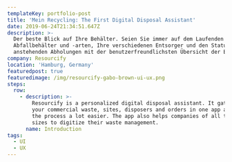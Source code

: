 ```yaml
---
templateKey: portfolio-post
title: 'Mein Recycling: The First Digital Disposal Assistant'
date: 2019-06-24T21:34:51.647Z
description: >-
  Der beste Blick auf Ihre Behälter. Seien Sie immer auf dem Laufenden über Ihre
  Abfallbehälter und -arten, Ihre verschiedenen Entsorger und den Status Ihrer
  anstehenden Abholungen mit der benutzerfreundlichsten Übersicht der Branche
company: Resourcify
location: 'Hamburg, Germany'
featuredpost: true
featuredimage: /img/resourcify-gabo-brown-ui-ux.png
steps:
  row:
    - description: >-
        Resourcify is a personalized digital disposal assistant. It gathers all
        your commercial waste, sites, disposers and orders in one app and make
        the process a lot easier. The app also helps companies of all types and
        sizes to digitize their waste management.
      name: Introduction
tags:
  - UI
  - UX
---
```


